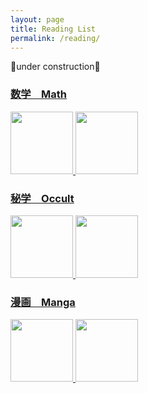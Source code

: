```yaml
---
layout: page
title: Reading List
permalink: /reading/
---
```

🚧under construction🚧


### [数学　Math](https://leomaor.github.io/math)
[
<img src="https://images-na.ssl-images-amazon.com/images/I/41JBIu2-JLL._SX398_BO1,204,203,200_.jpg" height=100 >
<img src="https://m.media-amazon.com/images/I/51Pzv6xCgDL.jpg" height=100 >
](https://leomaor.github.io/math)

### [秘学　Occult](https://leomaor.github.io/occult)

[
<img src="https://images-na.ssl-images-amazon.com/images/I/51cVf4y0L-L._SY291_BO1,204,203,200_QL40_FMwebp_.jpg" height=100 >
<img src="https://images-na.ssl-images-amazon.com/images/I/51eC7EQq+sL._SX329_BO1,204,203,200_.jpg" height=100 >
](https://leomaor.github.io/occult)

### [漫画　Manga](https://leomaor.github.io/manga)
[
<img src="https://m.media-amazon.com/images/I/914-pZTMQRL._AC_SY879_.jpg" height=100 >
<img src="https://images-na.ssl-images-amazon.com/images/I/917WFqQD1mL.jpg" height=100 >
](https://leomaor.github.io/manga)
